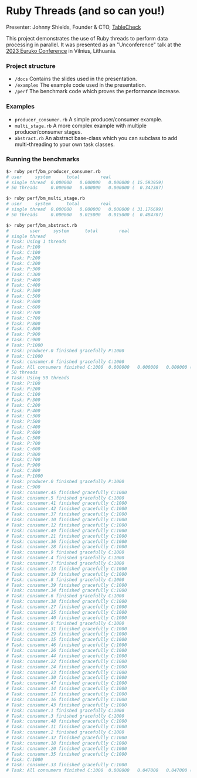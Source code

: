 
# Ruby Threads (and so can you!)

Presenter: Johnny Shields, Founder & CTO, [TableCheck](https://careers.tablecheck.com)

This project demonstrates the use of Ruby threads to perform data processing in parallel.
It was presented as an "Unconference" talk at the
[2023 Euruko Conference](https://2023.euruko.org/) in Vilnius, Lithuania.

### Project structure

- `/docs` Contains the slides used in the presentation.
- `/examples` The example code used in the presentation.
- `/perf` The benchmark code which proves the performance increase.

### Examples

- `producer_consumer.rb` A simple producer/consumer example.
- `multi_stage.rb` A more complex example with multiple producer/consumer stages.
- `abstract.rb` An abstract base-class which you can subclass to add multi-threading 
  to your own task classes.

### Running the benchmarks

```bash
$> ruby perf/bm_producer_consumer.rb
# user     system      total        real
# single thread  0.000000   0.000000   0.000000 ( 15.593959)
# 50 threads     0.000000   0.000000   0.000000 (  0.342387)

$> ruby perf/bm_multi_stage.rb
# user     system      total        real
# single thread  0.000000   0.000000   0.000000 ( 31.176699)
# 50 threads     0.000000   0.015000   0.015000 (  0.484707)

$> ruby perf/bm_abstract.rb
#        user     system      total        real
# single thread
# Task: Using 1 threads
# Task: P:100
# Task: C:100
# Task: P:200
# Task: C:200
# Task: P:300
# Task: C:300
# Task: P:400
# Task: C:400
# Task: P:500
# Task: C:500
# Task: P:600
# Task: C:600
# Task: P:700
# Task: C:700
# Task: P:800
# Task: C:800
# Task: P:900
# Task: C:900
# Task: P:1000
# Task: producer.0 finished gracefully P:1000
# Task: C:1000
# Task: consumer.0 finished gracefully C:1000
# Task: All consumers finished C:1000  0.000000   0.000000   0.000000 ( 15.591158)
# 50 threads
# Task: Using 50 threads
# Task: P:100
# Task: P:200
# Task: C:100
# Task: P:300
# Task: C:200
# Task: P:400
# Task: C:300
# Task: P:500
# Task: C:400
# Task: P:600
# Task: C:500
# Task: P:700
# Task: C:600
# Task: P:800
# Task: C:700
# Task: P:900
# Task: C:800
# Task: P:1000
# Task: producer.0 finished gracefully P:1000
# Task: C:900
# Task: consumer.45 finished gracefully C:1000
# Task: consumer.5 finished gracefully C:1000
# Task: consumer.41 finished gracefully C:1000
# Task: consumer.42 finished gracefully C:1000
# Task: consumer.37 finished gracefully C:1000
# Task: consumer.10 finished gracefully C:1000
# Task: consumer.12 finished gracefully C:1000
# Task: consumer.49 finished gracefully C:1000
# Task: consumer.21 finished gracefully C:1000
# Task: consumer.36 finished gracefully C:1000
# Task: consumer.28 finished gracefully C:1000
# Task: consumer.9 finished gracefully C:1000
# Task: consumer.4 finished gracefully C:1000
# Task: consumer.7 finished gracefully C:1000
# Task: consumer.13 finished gracefully C:1000
# Task: consumer.19 finished gracefully C:1000
# Task: consumer.8 finished gracefully C:1000
# Task: consumer.39 finished gracefully C:1000
# Task: consumer.34 finished gracefully C:1000
# Task: consumer.6 finished gracefully C:1000
# Task: consumer.38 finished gracefully C:1000
# Task: consumer.27 finished gracefully C:1000
# Task: consumer.25 finished gracefully C:1000
# Task: consumer.40 finished gracefully C:1000
# Task: consumer.0 finished gracefully C:1000
# Task: consumer.31 finished gracefully C:1000
# Task: consumer.29 finished gracefully C:1000
# Task: consumer.15 finished gracefully C:1000
# Task: consumer.46 finished gracefully C:1000
# Task: consumer.26 finished gracefully C:1000
# Task: consumer.44 finished gracefully C:1000
# Task: consumer.22 finished gracefully C:1000
# Task: consumer.24 finished gracefully C:1000
# Task: consumer.23 finished gracefully C:1000
# Task: consumer.30 finished gracefully C:1000
# Task: consumer.47 finished gracefully C:1000
# Task: consumer.14 finished gracefully C:1000
# Task: consumer.17 finished gracefully C:1000
# Task: consumer.16 finished gracefully C:1000
# Task: consumer.43 finished gracefully C:1000
# Task: consumer.1 finished gracefully C:1000
# Task: consumer.3 finished gracefully C:1000
# Task: consumer.48 finished gracefully C:1000
# Task: consumer.11 finished gracefully C:1000
# Task: consumer.2 finished gracefully C:1000
# Task: consumer.32 finished gracefully C:1000
# Task: consumer.18 finished gracefully C:1000
# Task: consumer.20 finished gracefully C:1000
# Task: consumer.35 finished gracefully C:1000
# Task: C:1000
# Task: consumer.33 finished gracefully C:1000
# Task: All consumers finished C:1000  0.000000   0.047000   0.047000 (  0.422189)
```
